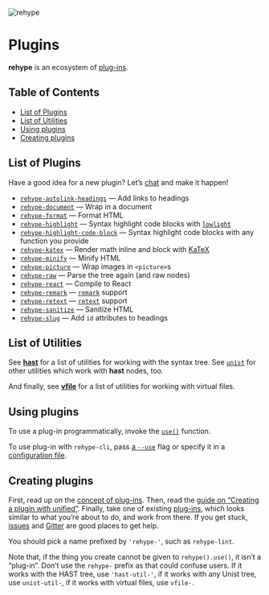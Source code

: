 ![rehype][logo]

# Plugins

**rehype** is an ecosystem of [plug-ins][plugins].

## Table of Contents

*   [List of Plugins](#list-of-plugins)
*   [List of Utilities](#list-of-utilities)
*   [Using plugins](#using-plugins)
*   [Creating plugins](#creating-plugins)

## List of Plugins

Have a good idea for a new plugin?  Let’s [chat][gitter] and make it happen!

*   [`rehype-autolink-headings`](https://github.com/wooorm/rehype-autolink-headings)
    — Add links to headings
*   [`rehype-document`](https://github.com/wooorm/rehype-document)
    — Wrap in a document
*   [`rehype-format`](https://github.com/wooorm/rehype-format)
    — Format HTML
*   [`rehype-highlight`](https://github.com/wooorm/rehype-highlight)
    — Syntax highlight code blocks with [`lowlight`](https://github.com/wooorm/lowlight)
*   [`rehype-highlight-code-block`](https://github.com/mapbox/rehype-highlight-code-block)
    — Syntax highlight code blocks with any function you provide
*   [`rehype-katex`](https://github.com/rokt33r/remark-math/blob/master/packages/rehype-katex)
    — Render math inline and block with [KaTeX](https://github.com/Khan/KaTeX)
*   [`rehype-minify`](https://github.com/wooorm/rehype-minify)
    — Minify HTML
*   [`rehype-picture`](https://github.com/wooorm/rehype-picture)
    — Wrap images in `<picture>`s
*   [`rehype-raw`](https://github.com/wooorm/rehype-raw)
    — Parse the tree again (and raw nodes)
*   [`rehype-react`](https://github.com/rhysd/rehype-react)
    — Compile to React
*   [`rehype-remark`](https://github.com/wooorm/rehype-remark)
    — [`remark`](https://github.com/wooorm/remark) support
*   [`rehype-retext`](https://github.com/wooorm/rehype-retext)
    — [`retext`](https://github.com/wooorm/retext) support
*   [`rehype-sanitize`](https://github.com/wooorm/rehype-sanitize)
    — Sanitize HTML
*   [`rehype-slug`](https://github.com/wooorm/rehype-slug)
    — Add `id` attributes to headings

## List of Utilities

See [**hast**][hast-util] for a list of utilities for working with the syntax
tree.  See [`unist`][unist-util] for other utilities which work with **hast**
nodes, too.

And finally, see [**vfile**][vfile-util] for a list of utilities for working
with virtual files.

## Using plugins

To use a plug-in programmatically, invoke the [`use()`][unified-use]
function.

To use plug-in with `rehype-cli`, pass [a `--use`][use] flag or specify
it in a [configuration file][rcfile].

## Creating plugins

First, read up on the [concept of plug-ins][unified-plugins].  Then, read the
[guide on “Creating a plugin with unified”][guide].  Finally, take one of
existing [plug-ins][plugins], which looks similar to what you’re about to do,
and work from there.  If you get stuck, [issues][] and [Gitter][] are good
places to get help.

You should pick a name prefixed by `'rehype-'`, such as `rehype-lint`.

Note that, if the thing you create cannot be given to `rehype().use()`,
it isn’t a “plug-in”.  Don’t use the `rehype-` prefix as that could
confuse users.  If it works with the HAST tree, use `'hast-util-'`, if
it works with any Unist tree, use `unist-util-`, if it works with virtual
files, use `vfile-`.

<!--Definitions:-->

[logo]: https://cdn.rawgit.com/rehypejs/rehype/9222605/logo.svg

[plugins]: #list-of-plugins

[hast-util]: https://github.com/syntax-tree/hast#list-of-utilities

[unist-util]: https://github.com/syntax-tree/unist#unist-node-utilties

[vfile-util]: https://github.com/vfile/vfile#related-tools

[unified-use]: https://github.com/unifiedjs/unified#processoruseplugin-options

[unified-plugins]: https://github.com/unifiedjs/unified#plugin

[issues]: https://github.com/rehypejs/rehype/issues

[gitter]: https://gitter.im/rehypejs/rehype

[use]: https://github.com/unifiedjs/unified-args#--use-plugin

[rcfile]: https://github.com/unifiedjs/unified-engine/blob/master/doc/configure.md#plugins

[guide]: https://unifiedjs.github.io/create-a-plugin.html
